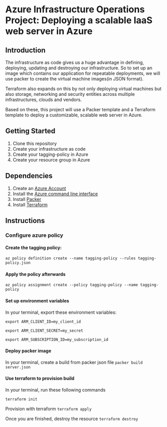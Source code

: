 # Azure Infrastructure Operations Project: Deploying a scalable IaaS web server in Azure

## Introduction

The infrastructure as code gives us a huge advantage in defining, deploying, updating and destroying our infrastructure. So to set up an image which contains our application for repeatable deployments, we will use packer to create the virtual machine images(in JSON format).

Terraform also expands on this by not only deploying virtual machines but also storage, networking and security entities across multiple infrastructures, clouds and vendors.

Based on these, this project will use a Packer template and a Terraform template to deploy a customizable, scalable web server in Azure.

## Getting Started

1. Clone this repository
2. Create your infrastructure as code
3. Create your tagging-policy in Azure
4. Create your resource group in Azure

## Dependencies

1. Create an [Azure Account](https://portal.azure.com) 
2. Install the [Azure command line interface](https://docs.microsoft.com/en-us/cli/azure/install-azure-cli?view=azure-cli-latest)
3. Install [Packer](https://www.packer.io/downloads)
4. Install [Terraform](https://www.terraform.io/downloads.html)

## Instructions

### Configure azure policy
#### Create the tagging policy:
``az policy definition create --name tagging-policy --rules tagging-policy.json``
#### Apply the policy afterwards
``az policy assignment create --policy tagging-policy --name tagging-policy
``

#### Set up environment variables
In your terminal, export these environment variables:

``export ARM_CLIENT_ID=my_client_id``

``export ARM_CLIENT_SECRET=my_secret``

``export ARM_SUBSCRIPTION_ID=my_subscription_id``

#### Deploy packer image
In your terminal, create a build from packer json file
``packer build server.json``

#### Use terraform to provision build
In your terminal, run these following commands 

``terraform init``

Provision with terraform
``terraform apply``

Once you are finished, destroy the resource
``terraform destroy``

